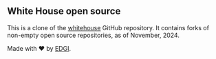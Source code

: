## White House open source 

This is a clone of the [whitehouse](https://github.com/whitehouse) GitHub repository. It contains forks 
of non-empty open source repositories, as of November, 2024.

Made with ❤️ by [EDGI](https://envirodatagov.org).
